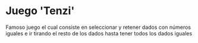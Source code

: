 # Juego 'Tenzi' 

Famoso juego el cual consiste en seleccionar y retener dados con números iguales e ir tirando el resto de los dados hasta tener todos los dados iguales
